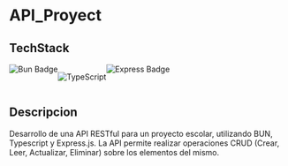 # API_Proyect

## TechStack

<div style="display:flex">
  
  <img src="https://img.shields.io/badge/Bun-000?logo=bun&logoColor=fff&style=for-the-badge" alt="Bun Badge">

![TypeScript](https://img.shields.io/badge/typescript-%23007ACC.svg?style=for-the-badge&logo=typescript&logoColor=white)

<img src="https://img.shields.io/badge/Express-000?logo=express&logoColor=fff&style=for-the-badge" alt="Express Badge">

</div>

## Descripcion

Desarrollo de una API RESTful para un proyecto escolar, utilizando BUN, Typescript y Express.js. La
API permite realizar operaciones CRUD (Crear, Leer, Actualizar, Eliminar) sobre los elementos del mismo.
